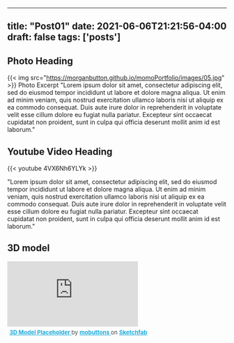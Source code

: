 
---
title: "Post01"
date: 2021-06-06T21:21:56-04:00
draft: false
tags: ['posts']
---

## Photo Heading

{{< img src="https://morganbutton.github.io/momoPortfolio/images/05.jpg" >}}
Photo Excerpt
"Lorem ipsum dolor sit amet, consectetur adipiscing elit, sed do eiusmod tempor incididunt ut labore et dolore magna aliqua. Ut enim ad minim veniam, quis nostrud exercitation ullamco laboris nisi ut aliquip ex ea commodo consequat. Duis aute irure dolor in reprehenderit in voluptate velit esse cillum dolore eu fugiat nulla pariatur. Excepteur sint occaecat cupidatat non proident, sunt in culpa qui officia deserunt mollit anim id est laborum."

## Youtube Video Heading
{{< youtube 4VX6Nh6YLYk >}}

"Lorem ipsum dolor sit amet, consectetur adipiscing elit, sed do eiusmod tempor incididunt ut labore et dolore magna aliqua. Ut enim ad minim veniam, quis nostrud exercitation ullamco laboris nisi ut aliquip ex ea commodo consequat. Duis aute irure dolor in reprehenderit in voluptate velit esse cillum dolore eu fugiat nulla pariatur. Excepteur sint occaecat cupidatat non proident, sunt in culpa qui officia deserunt mollit anim id est laborum."



 ## 3D model 

<div class="sketchfab-embed-wrapper"> <iframe title="3D Model Placeholder" frameborder="0" allowfullscreen mozallowfullscreen="true" webkitallowfullscreen="true" allow="fullscreen; autoplay; vr" xr-spatial-tracking execution-while-out-of-viewport execution-while-not-rendered web-share src="https://sketchfab.com/models/26752d49c0f24045a214e9bd0d7a1df2/embed"> </iframe> <p style="font-size: 13px; font-weight: normal; margin: 5px; color: #4A4A4A;"> <a href="https://sketchfab.com/3d-models/3d-model-placeholder-26752d49c0f24045a214e9bd0d7a1df2?utm_medium=embed&utm_campaign=share-popup&utm_content=26752d49c0f24045a214e9bd0d7a1df2" target="_blank" style="font-weight: bold; color: #1CAAD9;"> 3D Model Placeholder </a> by <a href="https://sketchfab.com/mobuttons?utm_medium=embed&utm_campaign=share-popup&utm_content=26752d49c0f24045a214e9bd0d7a1df2" target="_blank" style="font-weight: bold; color: #1CAAD9;"> mobuttons </a> on <a href="https://sketchfab.com?utm_medium=embed&utm_campaign=share-popup&utm_content=26752d49c0f24045a214e9bd0d7a1df2" target="_blank" style="font-weight: bold; color: #1CAAD9;">Sketchfab</a></p></div>

